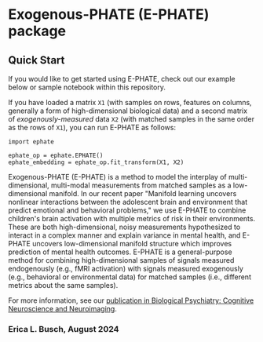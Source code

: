 # Exogenous-PHATE (E-PHATE) package

## Quick Start
If you would like to get started using E-PHATE, check out our example below or sample notebook within this repository.

If you have loaded a matrix `X1` (with samples on rows, features on columns, generally a form of high-dimensional biological data) and a second matrix of *exogenously-measured* data `X2` (with matched samples in the same order as the rows of `X1`), you can run E-PHATE as follows:

```
import ephate

ephate_op = ephate.EPHATE()
ephate_embedding = ephate_op.fit_transform(X1, X2)

```
Exogenous-PHATE (E-PHATE) is a method to model the interplay of multi-dimensional, multi-modal measurements from matched samples as a low-dimensional manifold. In our recent paper "Manifold learning uncovers nonlinear interactions between the adolescent brain and environment that predict emotional and behavioral problems," we use E-PHATE to combine children's brain activation with multiple metrics of risk in their environments. These are both high-dimensional, noisy measurements hypothesized to interact in a complex manner and explain variance in mental health, and E-PHATE uncovers low-dimensional manifold structure which improves prediction of mental health outcomes. E-PHATE is a general-purpose method for combining high-dimensional samples of signals measured endogenously (e.g., fMRI activation) with signals measured exogenously (e.g., behavioral or environmental data) for matched samples (i.e., different metrics about the same samples).

For more information, see our [publication in Biological Psychiatry: Cognitive Neuroscience and Neuroimaging](https://doi.org/10.1016/j.bpsc.2024.07.001).

### Erica L. Busch, August 2024
